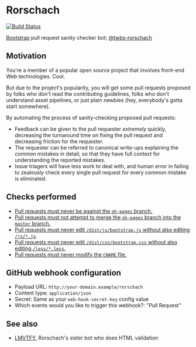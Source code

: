 Rorschach
=========
[![Build Status](https://travis-ci.org/twbs/rorschach.svg?branch=master)](https://travis-ci.org/twbs/rorschach)

[Bootstrap](https://github.com/twbs/bootstrap/) pull request sanity checker bot; [@twbs-rorschach](https://github.com/twbs-rorschach)

## Motivation

You're a member of a popular open source project that involves front-end Web technologies. Cool.

But due to the project's popularity, you will get some pull requests proposed by folks who don't read the contributing guidelines, folks who don't understand asset pipelines, or just plain newbies (hey, everybody's gotta start somewhere).

By automating the process of sanity-checking proposed pull requests:
* Feedback can be given to the pull requester *extremely* quickly, decreasing the turnaround time on fixing the pull request and decreasing friction for the requester.
* The requester can be referred to canonical write-ups explaining the common mistakes in detail, so that they have full context for understanding the reported mistakes.
* Issue triagers will have less work to deal with, and human error in failing to zealously check every single pull request for every common mistake is eliminated.

## Checks performed

* [Pull requests must never be against the `gh-pages` branch.](docs/against-gh-pages.md)
* [Pull requests must not attempt to merge the `gh-pages` branch into the `master` branch.](docs/gh-pages-into-master.md)
* [Pull requests must never edit `/dist/js/bootstrap.js` without also editing `/js/*.js`](docs/js.md).
* [Pull requests must never edit `/dist/css/bootstrap.css` without also editing `/less/*.less`.](docs/css.md)
* [Pull requests must never modify the `CNAME` file.](docs/cname.md)

## GitHub webhook configuration

* Payload URL: `http://your-domain.example/rorschach`
* Content type: `application/json`
* Secret: Same as your `web-hook-secret-key` config value
* Which events would you like to trigger this webhook?: "Pull Request"

## See also
* [LMVTFY](https://github.com/cvrebert/lmvtfy), Rorschach's sister bot who does HTML validation
